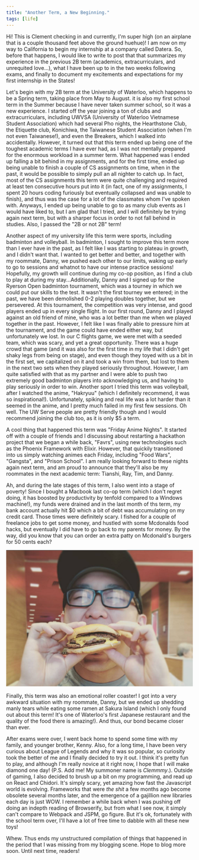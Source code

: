 ```yaml
---
title: "Another Term, a New Beginning."
tags: [life]
---
```


Hi! This is Clement checking in and currently, I'm super high (on an airplane that is a couple thousand feet above the ground huehue)! I am now on my way to California to begin my internship at a company called Datera. So, before that happens, I would like to write to post that that summarizes my experience in the previous 2B term (academics, extracurriculars, and unrequited love...), what I have been up to in the two weeks following exams, and finally to document my excitements and expectations for my first internship in the States!

Let's begin with my 2B term at the University of Waterloo, which happens to be a Spring term, taking place from May to August. it is also my first school term in the Summer because I have never taken summer school, so it was a new experience. I started off the year joining a ton of clubs and extracurriculars, including UWVSA (University of Waterloo Vietnamese Student Association) which had several Pho nights, the Hearthstone Club, the Etiquette club, Konichiwa, the Taiwanese Student Association (when I'm not even Taiwanese!), and even the Breakers, which I walked into accidentally. However, it turned out that this term ended up being one of the toughest academic terms I have ever had, as I was not mentally prepared for the enormous workload in a summer term. What happened was I ended up falling a bit behind in my assignments, and for the first time, ended up being unable to finish a couple of CS assignments on time, when in the past, it would be possible to simply pull an all nighter to catch up. In fact, most of the CS assignments this term were quite challenging and required at least ten consecutive hours put into it (in fact, one of my assignments, I spent 20 hours coding furiously but eventually collapsed and was unable to finish), and thus was the case for a lot of the classmates whom I've spoken with. Anyways, I ended up being unable to go to as many club events as I would have liked to, but I am glad that I tried, and I will definitely be trying again next term, but with a sharper focus in order to not fall behind in studies. Also, I passed the "2B or not 2B" term!

Another aspect of my university life this term were sports, including badminton and volleyball. In badminton, I sought to improve this term more than I ever have in the past, as I felt like I was starting to plateau in growth, and I didn't want that. I wanted to get better and better, and together with my roommate, Danny, we pushed each other to our limits, waking up early to go to sessions and whatnot to have our intense practice sessions! Hopefully, my growth will continue during my co-op position, as I find a club to play at during my stay...Additionally, Danny and I signed up for the Ryerson Open badminton tournament, which was a tourney in which we could put our skills to the test. It wasn't the first tourney we entered; in the past, we have been demolished 0-2 playing doubles together, but we persevered. At this tournament, the competition was very intense, and good players ended up in every single flight. In our first round, Danny and I played against an old friend of mine, who was a lot better than me when we played together in the past. However, I felt like I was finally able to pressure him at the tournament, and the game could have ended either way, but unfortunately we lost. In our C flights game, we were met with a seeded team, which was scary, and yet a great opportunity. There was a huge crowd that game (and it was also for the first time in my life that I didn't get shaky legs from being on stage), and even though they toyed with us a bit in the first set, we capitalized on it and took a win from them, but lost to them in the next two sets when they played seriously throughout. However, I am quite satisfied with that as my partner and I were able to push two extremely good badminton players into acknowledging us, and having to play seriously in order to win. Another sport I tried this term was volleyball, after I watched the anime, "Hakryuu" (which I definitely recommend, it was so inspirational!). Unfortunately, spiking and real life was a lot harder than it seemed in the anime, and I pretty much failed in my first few sessions. Oh well. The UW Serve people are pretty friendly though and I would recommend joining the club too, as it is only $5 a term.

A cool thing that happened this term was "Friday Anime Nights". It started off with a couple of friends and I discussing about restarting a hackathon project that we began a while back, "Favrs", using new technologies such as the Phoenix Framework with Elixir. However, that quickily transitioned into us simply watching animes each Friday, including "Food Wars", "Gangsta", and "Prison School". I am really looking forward to these nights again next term, and am proud to announce that they'll also be my roommates in the next academic term: Tianshi, Ray, Tim, and Danny.

Ah, and during the late stages of this term, I also went into a stage of poverty! Since I bought a Macbook last co-op term (which I don't regret doing, it has boosted by productivity by tenfold compared to a Windows machine!), my funds were drained and in the last month of ths term, my bank account actually hit $0 which a bit of debt was accumulating on my credit card. Those times were definitely scary. I fished for a couple of freelance jobs to get some money, and hustled with some Mcdonalds food hacks, but eventually I did have to go back to my parents for money. By the way, did you know that you can order an extra patty on Mcdonald's burgers for 50 cents each?

![#McdonaldsHacks](../images/in_post_images/mcds-hack.png)

Finally, this term was also an emotional roller coaster! I got into a very awkward situation with my roommate, Danny, but we ended up shedding manly tears while eating some ramen at Sakura Island (which I only found out about this term! It's one of Waterloo's first Japanese restaurant and the quality of the food there is amazing!). And thus, our bond became closer than ever.

After exams were over, I went back home to spend some time with my family, and younger brother, Kenny. Also, for a long time, I have been very curious about League of Legends and why it was so popular, so curiosity took the better of me and I finally decided to try it out. I think it's pretty fun to play, and although I'm really novice at it right now, I hope that I will make diamond one day! (P.S. Add me! My summoner name is _Clemmmy_.). Outside of gaming, I also decided to brush up a bit on my programming, and read up on React and Chidori. It's simply scary, yet amazing how fast the Javascript world is evolving. Frameworks that were _the shit_ a few months ago become obsolete several months later, and the emergence of a gajillion new libraries each day is just WOW. I remember a while back when I was pushing off doing an indepth reading of Browserify, but from what I see now, it simply can't compare to Webpack and JSPM, go figure. But it's ok, fortunately with the school term over, I'll have a lot of free time to dabble with all these new toys!

Whew. Thus ends my unstructured compilation of things that happened in the period that I was missing from my blogging scene. Hope to blog more soon. Until next time, readers!
